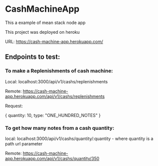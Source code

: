 # CashMachineApp
This a example of mean stack node app

This project was deployed on heroku

URL: https://cash-machine-app.herokuapp.com/

## Endpoints to test:

### To make a Replenishments of cash machine:

Local: localhost:3000/api/v1/cashs/replenishments

Remote: https://cash-machine-app.herokuapp.com/api/v1/cashs/replenishments

Request:

{
  quantity: 10,
  type: "ONE_HUNDRED_NOTES"
}


### To get how many notes from a cash quantity:

local: localhost:3000/api/v1/cashs/quantity/:quantity - where quantity is a path url parameter

Remote: https://cash-machine-app.herokuapp.com/api/v1/cashs/quantity/350
